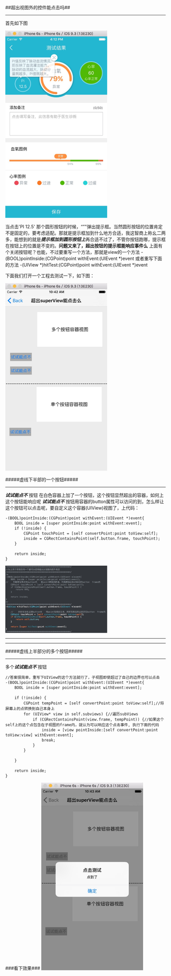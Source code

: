##超出视图外的控件能点击吗##
***
首先如下图

<img src="pictures/jietu1.jpg" width = "320">

当点击'PI 12.5' 那个圆形按钮的时候，“”"弹出提示框。当然圆形按钮的位置肯定不是固定的，要考虑适配。那就是提示框加到什么地方合适，我这智商上称幺二两多，能想到的就是***提示框加到圆形按钮上***再合适不过了，不管你按钮跑哪，提示框在按钮上的位置是不变的。**问题又来了，超出按钮的提示框能响应事件么** 上面有个关闭按钮呢？也能，不过要重写一个方法，那就是view的一个方法
-(BOOL)pointInside:(CGPoint)point withEvent:(UIEvent *)event
或者重写下面的方法
-(UIView *)hitTest:(CGPoint)point withEvent:(UIEvent *)event

下面我们打开一个工程去测试一下，如下图：

<img src="pictures/jietu4.jpg" width = "320">

#####虚线下半部的一个按钮#####
***
***试试能点不*** 按钮
在白色容器上加了一个按钮，这个按钮显然超出的容器，如何上这个按钮能响应呢 ***试试能点不*** 按钮用容器的button属性可以访问的到，怎么样让这个按钮可以点击呢，要自定义这个容器(UIView)视图了，上代码：
```objc
-(BOOL)pointInside:(CGPoint)point withEvent:(UIEvent *)event{
    BOOL inside = [super pointInside:point withEvent:event];
    if (!inside) {
        CGPoint touchPoint = [self convertPoint:point toView:self];
        inside = CGRectContainsPoint(self.button.frame, touchPoint);
    }

    return inside;
}
```
<img src = "pictures/outsidePoint.png" width = "320">


***
***
#####虚线上半部分的多个按钮#####
***
多个***试试能点不*** 按钮
```objc
//答案很简单，重写下UIView的这个方法就行了，子视图即使超过了自己的边界也可以点击
-(BOOL)pointInside:(CGPoint)point withEvent:(UIEvent *)event{
    BOOL inside = [super pointInside:point withEvent:event];
    
    if (!inside) {
        CGPoint tempPoint = [self convertPoint:point toView:self];//将屏幕上的点转换到自己本身上
        for (UIView* view in self.subviews) {//遍历subViews
            if (CGRectContainsPoint(view.frame, tempPoint)) {//如果这个self上的这个点包含在子视图的frame内，就认为可以响应这个点击事件, 执行下面的代码
                inside = [view pointInside:[self convertPoint:point toView:view] withEvent:event];
                break;
            }
        }
        
    }
    
    return inside;
}
```


###看下效果###
<img src="pictures/jietu5.jpg" width = "320">
